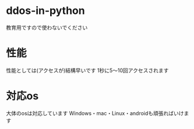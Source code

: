 # ddos-in-python
教育用ですので使わないでください
# 性能
性能としては(アクセスが)結構早いです
1秒に5〜10回アクセスされます
# 対応os
大体のosは対応しています
Windows・mac・Linux・androidも頑張ればいけます
